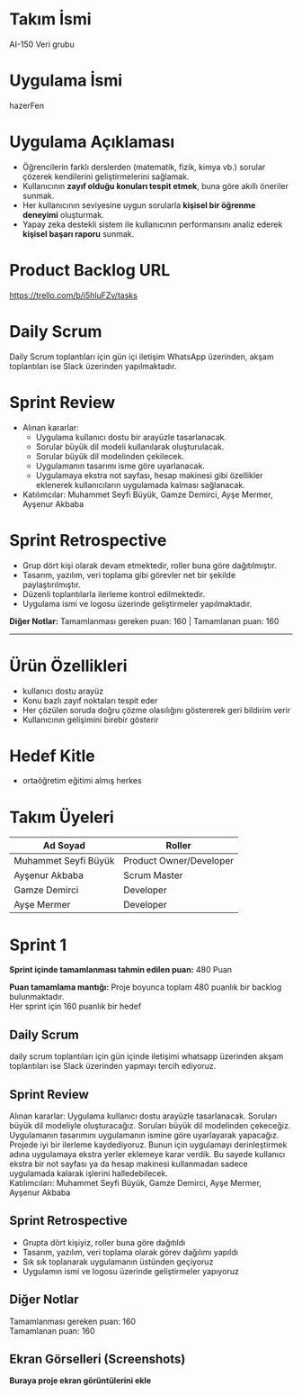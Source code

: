  # Takım İsmi  
AI-150 Veri grubu

# Uygulama İsmi  
hazerFen

# Uygulama Açıklaması
- Öğrencilerin farklı derslerden (matematik, fizik, kimya vb.) sorular çözerek kendilerini geliştirmelerini sağlamak.  
- Kullanıcının **zayıf olduğu konuları tespit etmek**, buna göre akıllı öneriler sunmak.  
- Her kullanıcının seviyesine uygun sorularla **kişisel bir öğrenme deneyimi** oluşturmak.  
- Yapay zeka destekli sistem ile kullanıcının performansını analiz ederek **kişisel başarı raporu** sunmak.

# Product Backlog URL
https://trello.com/b/i5hluFZv/tasks

# Daily Scrum
Daily Scrum toplantıları için gün içi iletişim WhatsApp üzerinden, akşam toplantıları ise Slack üzerinden yapılmaktadır.


# Sprint Review
- Alınan kararlar:
  - Uygulama kullanıcı dostu bir arayüzle tasarlanacak.
  - Sorular büyük dil modeli kullanılarak oluşturulacak.
  - Sorular büyük dil modelinden çekilecek.
  - Uygulamanın tasarımı isme göre uyarlanacak.
  - Uygulamaya ekstra not sayfası, hesap makinesi gibi özellikler eklenerek kullanıcıların uygulamada kalması sağlanacak.
- Katılımcılar: Muhammet Seyfi Büyük, Gamze Demirci, Ayşe Mermer, Ayşenur Akbaba

# Sprint Retrospective
- Grup dört kişi olarak devam etmektedir, roller buna göre dağıtılmıştır.
- Tasarım, yazılım, veri toplama gibi görevler net bir şekilde paylaştırılmıştır.
- Düzenli toplantılarla ilerleme kontrol edilmektedir.
- Uygulama ismi ve logosu üzerinde geliştirmeler yapılmaktadır.

**Diğer Notlar:** Tamamlanması gereken puan: 160 | Tamamlanan puan: 160

---

# Ürün Özellikleri
- kullanıcı dostu arayüz
- Konu bazlı zayıf noktaları tespit eder
- Her çözülen soruda doğru çözme olasılığını göstererek geri bildirim verir
- Kullanıcının gelişimini birebir gösterir

# Hedef Kitle
- ortaöğretim eğitimi almış herkes

# Takım Üyeleri

| Ad Soyad               | Roller                     |
|------------------------|----------------------------|
| Muhammet Seyfi Büyük   | Product Owner/Developer    |
| Ayşenur Akbaba         | Scrum Master               |
| Gamze Demirci          | Developer                  |
| Ayşe Mermer            | Developer                  |

# Sprint 1

**Sprint içinde tamamlanması tahmin edilen puan:** 480 Puan

**Puan tamamlama mantığı:** Proje boyunca toplam 480 puanlık bir backlog bulunmaktadır.  
Her sprint için 160 puanlık bir hedef

## Daily Scrum  
daily scrum toplantıları için gün içinde iletişimi whatsapp üzerinden akşam toplantıları ise Slack üzerinden yapmayı tercih ediyoruz.

## Sprint Review  
Alınan kararlar: Uygulama kullanıcı dostu arayüzle tasarlanacak. Soruları büyük dil modeliyle oluşturacağız. Soruları büyük dil modelinden çekeceğiz. Uygulamanın tasarımını uygulamanın ismine göre uyarlayarak yapacağız. Projede iyi bir ilerleme kaydediyoruz. Bunun için uygulamayı derinleştirmek adına uygulamaya ekstra yerler eklemeye karar verdik. Bu sayede kullanıcı ekstra bir not sayfası ya da hesap makinesi kullanmadan sadece uygulamada kalarak işlerini halledebilecek.  
Katılımcıları: Muhammet Seyfi Büyük, Gamze Demirci, Ayşe Mermer, Ayşenur Akbaba

## Sprint Retrospective
- Grupta dört kişiyiz, roller buna göre dağıtıldı
- Tasarım, yazılım, veri toplama olarak görev dağılımı yapıldı
- Sık sık toplanarak uygulamanın üstünden geçiyoruz
- Uygulamın ismi ve logosu üzerinde geliştirmeler yapıyoruz

## Diğer Notlar  
Tamamlanması gereken puan: 160  
Tamamlanan puan: 160

## Ekran Görselleri (Screenshots)
**Buraya proje ekran görüntülerini ekle**
